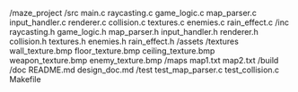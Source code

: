 /maze_project
    /src
        main.c
        raycasting.c
        game_logic.c
        map_parser.c
        input_handler.c
        renderer.c
        collision.c
        textures.c
        enemies.c
        rain_effect.c
    /inc
        raycasting.h
        game_logic.h
        map_parser.h
        input_handler.h
        renderer.h
        collision.h
        textures.h
        enemies.h
        rain_effect.h
    /assets
        /textures
            wall_texture.bmp
            floor_texture.bmp
            ceiling_texture.bmp
            weapon_texture.bmp
            enemy_texture.bmp
        /maps
            map1.txt
            map2.txt
    /build
    /doc
        README.md
        design_doc.md
    /test
        test_map_parser.c
        test_collision.c
    Makefile

